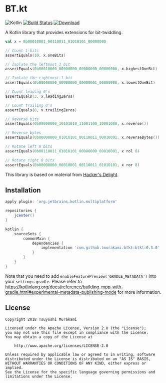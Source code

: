 # BT.kt

![Kotlin](https://img.shields.io/badge/Kotlin-1.3.11%2B-blue.svg)
[![Build Status](https://travis-ci.org/tmurakami/btkt.svg?branch=master)](https://travis-ci.org/tmurakami/btkt/)
[![Download](https://api.bintray.com/packages/tmurakami/maven/btkt/images/download.svg)](https://bintray.com/tmurakami/maven/btkt/_latestVersion)

A Kotlin library that provides extensions for bit-twiddling.

```kotlin
val x = 0b00010001_00110011_01010101_00000000

// Count 1-bits
assertEquals(10, x.oneBits)

// Isolate the leftmost 1 bit
assertEquals(0b00010000_00000000_00000000_00000000, x.highestOneBit)

// Isolate the rightmost 1 bit
assertEquals(0b00000000_00000000_00000001_00000000, x.lowestOneBit)

// Count leading 0's
assertEquals(3, x.leadingZeros)

// Count trailing 0's
assertEquals(8, x.trailingZeros)

// Reverse bits
assertEquals(0b00000000_10101010_11001100_10001000, x.reverse())

// Reverse bytes
assertEquals(0b00000000_01010101_00110011_00010001, x.reverseBytes())

// Rotate left 8 bits
assertEquals(0b00110011_01010101_00000000_00010001, x rol 8)

// Rotate right 8 bits
assertEquals(0b00000000_00010001_00110011_01010101, x ror 8)
```

This library is based on material from
[Hacker's Delight](http://www.hackersdelight.org/).

## Installation

```groovy
apply plugin: 'org.jetbrains.kotlin.multiplatform'

repositories {
    jcenter()
}

kotlin {
    sourceSets {
        commonMain {
            dependencies {
                implementation 'com.github.tmurakami.btkt:btkt:0.3.0' 
            }
        }
    }
}
```

Note that you need to add `enableFeaturePreview('GRADLE_METADATA')` into
your `settings.gradle`. Please refer to
https://kotlinlang.org/docs/reference/building-mpp-with-gradle.html#experimental-metadata-publishing-mode
for more information.

## License

```
Copyright 2018 Tsuyoshi Murakami

Licensed under the Apache License, Version 2.0 (the "License");
you may not use this file except in compliance with the License.
You may obtain a copy of the License at

    http://www.apache.org/licenses/LICENSE-2.0

Unless required by applicable law or agreed to in writing, software
distributed under the License is distributed on an "AS IS" BASIS,
WITHOUT WARRANTIES OR CONDITIONS OF ANY KIND, either express or implied.
See the License for the specific language governing permissions and
limitations under the License.
```
